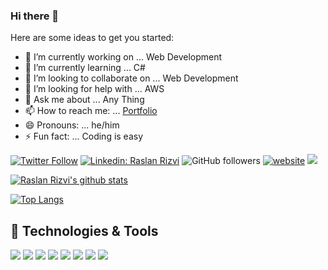 ### Hi there 👋

Here are some ideas to get you started:

- 🔭 I’m currently working on ... Web Development
- 🌱 I’m currently learning ... C#
- 👯 I’m looking to collaborate on ... Web Development
- 🤔 I’m looking for help with ... AWS
- 💬 Ask me about ... Any Thing
- 📫 How to reach me: ... [Portfolio](http://raslanrizvi.tech)
- 😄 Pronouns: ... he/him
- ⚡ Fun fact: ... Coding is easy


[![Twitter Follow](https://img.shields.io/twitter/follow/RaslanRizvi?label=Follow)](https://twitter.com/intent/follow?screen_name=RaslanRizvi)
[![Linkedin: Raslan Rizvi](https://img.shields.io/badge/-RaslanRizvi-blue?style=flat-square&logo=Linkedin&logoColor=white&link=https://www.linkedin.com/in/raslan-rizvi/)](https://www.linkedin.com/in/raslan-rizvi-2779ba197/)
![GitHub followers](https://img.shields.io/github/followers/raslanrizvi?label=Follow&style=social)
[![website](https://img.shields.io/badge/Website-46a2f1.svg?&style=flat-square&logo=Google-Chrome&logoColor=white&link=http://raslanrizvi.tech/)](http://raslanrizvi.tech/)
![](https://visitor-badge.glitch.me/badge?page_id=raslanrizvi.raslanrizvi)


[![Raslan Rizvi's github stats](https://github-readme-stats.vercel.app/api?username=raslanrizvi&show_icons=true&count_private=true&include_all_commits=true&theme=radical)](https://github.com/raslanrizvi/)



[![Top Langs](https://github-readme-stats.vercel.app/api/top-langs/?username=raslanrizvi&langs_count=8&layout=compact&theme=radical)](https://github.com/raslanrizvi/)


## 🔧 Technologies & Tools

![](https://img.shields.io/badge/OS-Windows11-informational?style=flat&logo=Windows&logoColor=white&color=6aa6f8)
![](https://img.shields.io/badge/Editor-VS_Code-informational?style=flat&logo=visual-studio-code&logoColor=white&color=6aa6f8)
![](https://img.shields.io/badge/Code-Python-informational?style=flat&logo=python&logoColor=white&color=6aa6f8)
![](https://img.shields.io/badge/Code-JavaScript-informational?style=flat&logo=javascript&logoColor=white&color=6aa6f8)
![](https://img.shields.io/badge/Code-php-informational?style=flat&logo=php&logoColor=white&color=6aa6f8)
![](https://img.shields.io/badge/Code-React-informational?style=flat&logo=react&logoColor=white&color=6aa6f8)
![](https://img.shields.io/badge/Tools-MySQL-informational?style=flat&logo=mysql&logoColor=white&color=6aa6f8)
![](https://img.shields.io/badge/Tools-Docker-informational?style=flat&logo=docker&logoColor=white&color=6aa6f8)


